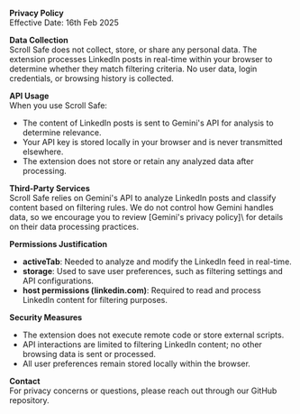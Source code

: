 **Privacy Policy**  
Effective Date: 16th Feb 2025  

**Data Collection**  
Scroll Safe does not collect, store, or share any personal data. The extension processes LinkedIn posts in real-time within your browser to determine whether they match filtering criteria. No user data, login credentials, or browsing history is collected.  

**API Usage**  
When you use Scroll Safe:  
- The content of LinkedIn posts is sent to Gemini's API for analysis to determine relevance.  
- Your API key is stored locally in your browser and is never transmitted elsewhere.  
- The extension does not store or retain any analyzed data after processing.  

**Third-Party Services**  
Scroll Safe relies on Gemini's API to analyze LinkedIn posts and classify content based on filtering rules. We do not control how Gemini handles data, so we encourage you to review [Gemini's privacy policy]\ for details on their data processing practices.  

**Permissions Justification**  
- **activeTab**: Needed to analyze and modify the LinkedIn feed in real-time.  
- **storage**: Used to save user preferences, such as filtering settings and API configurations.  
- **host permissions (linkedin.com)**: Required to read and process LinkedIn content for filtering purposes.  

**Security Measures**  
- The extension does not execute remote code or store external scripts.  
- API interactions are limited to filtering LinkedIn content; no other browsing data is sent or processed.  
- All user preferences remain stored locally within the browser.  

**Contact**  
For privacy concerns or questions, please reach out through our GitHub repository.